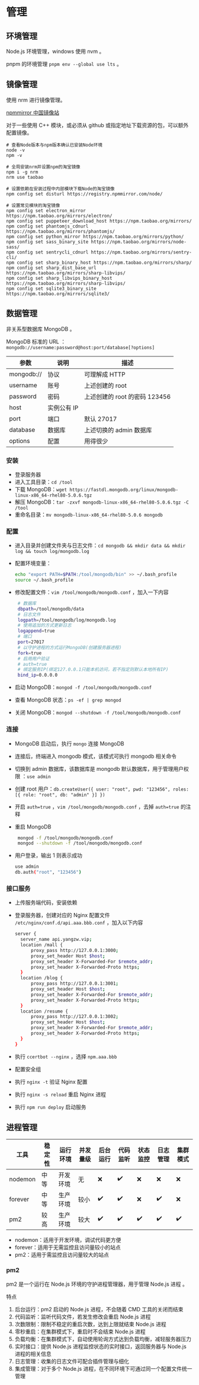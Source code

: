 # 管理

## 环境管理

Node.js 环境管理，windows 使用 nvm 。

pnpm 的环境管理 `pnpm env --global use lts` 。

## 镜像管理

使用 nrm 进行镜像管理。

[npmmirror 中国镜像站](https://npmmirror.com/)

对于一些使用 C++ 模块，或必须从 github 或指定地址下载资源的包，可以额外配置镜像。

```bash{13,14}
# 查看Node版本与npm版本确认已安装Node环境
node -v
npm -v

# 全局安装nrm并设置npm的淘宝镜像
npm i -g nrm
nrm use taobao

# 设置依赖在安装过程中内部模块下载Node的淘宝镜像
npm config set disturl https://registry.npmmirror.com/node/

# 设置常见模块的淘宝镜像
npm config set electron_mirror https://npm.taobao.org/mirrors/electron/
npm config set puppeteer_download_host https://npm.taobao.org/mirrors/
npm config set phantomjs_cdnurl https://npm.taobao.org/mirrors/phantomjs/
npm config set python_mirror https://npm.taobao.org/mirrors/python/
npm config set sass_binary_site https://npm.taobao.org/mirrors/node-sass/
npm config set sentrycli_cdnurl https://npm.taobao.org/mirrors/sentry-cli/
npm config set sharp_binary_host https://npm.taobao.org/mirrors/sharp/
npm config set sharp_dist_base_url https://npm.taobao.org/mirrors/sharp-libvips/
npm config set sharp_libvips_binary_host https://npm.taobao.org/mirrors/sharp-libvips/
npm config set sqlite3_binary_site https://npm.taobao.org/mirrors/sqlite3/
```

## 数据管理

非关系型数据库 MongoDB 。

MongoDB 标准的 URL ：`mongodb://username:password@host:port/database[?options]`

| 参数       | 说明        | 描述                          |
| ---------- | ----------- | ----------------------------- |
| mongodb:// | 协议        | 可理解成 HTTP                 |
| username   | 账号        | 上述创建的 root               |
| password   | 密码        | 上述创建的 root 的密码 123456 |
| host       | 实例公有 IP |                               |
| port       | 端口        | 默认 27017                    |
| database   | 数据库      | 上述切换的 admin 数据库       |
| options    | 配置        | 用得很少                      |

### 安装

- 登录服务器
- 进入工具目录：`cd /tool`
- 下载 MongoDB：`wget https://fastdl.mongodb.org/linux/mongodb-linux-x86_64-rhel80-5.0.6.tgz`
- 解压 MongoDB：`tar -zxvf mongodb-linux-x86_64-rhel80-5.0.6.tgz -C /tool`
- 重命名目录：`mv mongodb-linux-x86_64-rhel80-5.0.6 mongodb`

### 配置

- 进入目录并创建文件夹与日志文件：`cd mongodb && mkdir data && mkdir log && touch log/mongodb.log`
- 配置环境变量：

  ```bash
  echo "export PATH=$PATH:/tool/mongodb/bin" >> ~/.bash_profile
  source ~/.bash_profile
  ```

- 修改配置文件：`vim /tool/mongodb/mongodb.conf` ，加入一下内容

  ```bash
   # 数据库
   dbpath=/tool/mongodb/data
   # 日志文件
   logpath=/tool/mongodb/log/mongodb.log
   # 使用追加的方式更新日志
   logappend=true
   # 端口
   port=27017
   # 以守护进程的方式运行MongoDB(创建服务器进程)
   fork=true
   # 启用用户验证
   # auth=true
   # 绑定服务IP(绑定127.0.0.1只能本机访问，若不指定则默认本地所有IP)
   bind_ip=0.0.0.0
  ```

- 启动 MongoDB：`mongod -f /tool/mongodb/mongodb.conf`
- 查看 MongoDB 状态：`ps -ef | grep mongod`
- 关闭 MongoDB：`mongod --shutdown -f /tool/mongodb/mongodb.conf`

### 连接

- MongoDB 启动后，执行 `mongo` 连接 MongoDB
- 连接后，终端进入 mongodb 模式，该模式可执行 mongodb 相关命令
- 切换到 admin 数据库，该数据库是 mongodb 默认数据库，用于管理用户权限
  ：`use admin`
- 创建 root 用户：`db.createUser({ user: "root", pwd: "123456", roles: [{ role: "root", db: "admin" }] })`
- 开启 `auth=true` ，`vim /tool/mongodb/mongodb.conf` ，去掉 `auth=true` 的注释
- 重启 MongoDB

  ```bash
   mongod -f /tool/mongodb/mongodb.conf
   mongod --shutdown -f /tool/mongodb/mongodb.conf
  ```

- 用户登录，输出 1 则表示成功

  ```bash
  use admin
  db.auth("root", "123456")
  ```

### 接口服务

- 上传服务端代码，安装依赖
- 登录服务器，创建对应的 Nginx 配置文件 `/etc/nginx/conf.d/api.aaa.bbb.conf` ，加入以下内容

  ```bash
  server {
  	server_name api.yangzw.vip;
  	location /mall {
  		proxy_pass http://127.0.0.1:3000;
  		proxy_set_header Host $host;
  		proxy_set_header X-Forwarded-For $remote_addr;
  		proxy_set_header X-Forwarded-Proto https;
  	}
  	location /blog {
  		proxy_pass http://127.0.0.1:3001;
  		proxy_set_header Host $host;
  		proxy_set_header X-Forwarded-For $remote_addr;
  		proxy_set_header X-Forwarded-Proto https;
  	}
  	location /resume {
  		proxy_pass http://127.0.0.1:3002;
  		proxy_set_header Host $host;
  		proxy_set_header X-Forwarded-For $remote_addr;
  		proxy_set_header X-Forwarded-Proto https;
  	}
  }
  ```

- 执行 `ccertbot --nginx` ，选择 `npm.aaa.bbb`
- 配置安全组
- 执行 `nginx -t` 验证 Nginx 配置
- 执行 `nginx -s reload` 重启 Nginx 进程
- 执行 `npm run deploy` 启动服务

## 进程管理

| 工具    | 稳定性 | 运行环境 | 并发量级 | 后台运行 | 代码监听 | 状态监控 | 日志管理 | 集群模式 |
| ------- | ------ | -------- | -------- | -------- | -------- | -------- | -------- | -------- |
| nodemon | 中等   | 开发环境 | 无       | ❌       | ✔️       | ❌       | ❌       | ❌       |
| forever | 中等   | 生产环境 | 较小     | ✔️       | ✔️       | ❌       | ✔️       | ❌       |
| pm2     | 较高   | 生产环境 | 较大     | ✔️       | ✔️       | ✔️       | ✔️       | ✔️       |

- nodemon：适用于开发环境，调试代码更方便
- forever：适用于无需监控且访问量较小的站点
- pm2：适用于需监控且访问量较大的站点

### pm2

pm2 是一个运行在 Node.js 环境的守护进程管理器，用于管理 Node.js 进程 。

特点

1. 后台运行：pm2 启动的 Node.js 进程，不会随着 CMD 工具的关闭而结束
1. 代码监听：监听代码文件，若发生修改会重启 Node.js 进程
1. 次数限制：限制不稳定的重启次数，达到上限就结束 Node.js 进程
1. 零秒重启：在集群模式下，重启时不会结束 Node.js 进程
1. 负载均衡：在集群模式下，自动使用轮询方式达到负载均衡，减轻服务器压力
1. 实时接口：提供 Node.js 进程监控状态的实时接口，返回服务器与 Node.js 进程的相关信息
1. 日志管理：收集的日志文件可配合插件管理与细化
1. 集成管理：对于多个 Node.js 进程，在不同环境下可通过同一个配置文件统一管理
